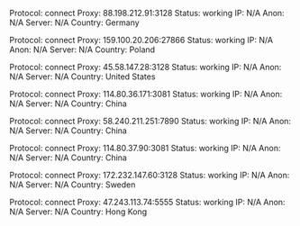 Protocol: connect
Proxy: 88.198.212.91:3128
Status: working
IP: N/A
Anon: N/A
Server: N/A
Country: Germany

Protocol: connect
Proxy: 159.100.20.206:27866
Status: working
IP: N/A
Anon: N/A
Server: N/A
Country: Poland

Protocol: connect
Proxy: 45.58.147.28:3128
Status: working
IP: N/A
Anon: N/A
Server: N/A
Country: United States

Protocol: connect
Proxy: 114.80.36.171:3081
Status: working
IP: N/A
Anon: N/A
Server: N/A
Country: China

Protocol: connect
Proxy: 58.240.211.251:7890
Status: working
IP: N/A
Anon: N/A
Server: N/A
Country: China

Protocol: connect
Proxy: 114.80.37.90:3081
Status: working
IP: N/A
Anon: N/A
Server: N/A
Country: China

Protocol: connect
Proxy: 172.232.147.60:3128
Status: working
IP: N/A
Anon: N/A
Server: N/A
Country: Sweden

Protocol: connect
Proxy: 47.243.113.74:5555
Status: working
IP: N/A
Anon: N/A
Server: N/A
Country: Hong Kong

